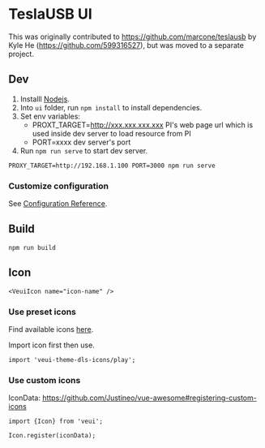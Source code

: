 # TeslaUSB UI

This was originally contributed to https://github.com/marcone/teslausb
by Kyle He (https://github.com/599316527), but was moved to a separate
project.

## Dev

1. Installl [Nodejs](https://nodejs.org/).
2. Into `ui` folder, run `npm install` to install dependencies.
3. Set env variables:
      * PROXT_TARGET=http://xxx.xxx.xxx.xxx  PI's web page url which is used inside dev server to load resource from PI
      * PORT=xxxx  dev server's port
4. Run `npm run serve` to start dev server.

```
PROXY_TARGET=http://192.168.1.100 PORT=3000 npm run serve
```

### Customize configuration
See [Configuration Reference](https://cli.vuejs.org/config/).

## Build

```
npm run build
```

## Icon

```
<VeuiIcon name="icon-name" />
```

### Use preset icons

Find available icons [here](https://veui.dev/components/icon).

Import icon first then use.

```
import 'veui-theme-dls-icons/play';
```

### Use custom icons

IconData: https://github.com/Justineo/vue-awesome#registering-custom-icons

```
import {Icon} from 'veui';

Icon.register(iconData);
```
